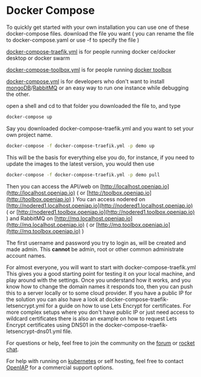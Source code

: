 # Docker Compose

To quickly get started with your own installation you can use one of these docker-compose files.
download the file you want ( you can rename the file to docker-compose.yaml or use -f to specify the file )

[docker-compose-traefik.yml](https://github.com/open-rpa/openflow/blob/master/docker-compose-traefik.yml) is for people running docker ce/docker desktop or docker swarm

[docker-compose-toolbox.yml](https://github.com/open-rpa/openflow/blob/master/docker-compose-toolbox.yml) is for people running [docker toolbox](https://docs.docker.com/toolbox/toolbox_install_windows/) 

[docker-compose.yml](https://github.com/open-rpa/openflow/blob/master/docker-compose.yml) is for developers who don't want to install [mongoDB](https://www.mongodb.com/download-center/community)/[RabbitMQ](https://www.rabbitmq.com/download.html) or an easy way to run one instance while debugging the other.

open a shell and cd to that folder you downloaded the file to, and type

```bash
docker-compose up
```

Say you downloaded docker-compose-traefik.yml and you want to set your own project name. 

```bash
docker-compose -f docker-compose-traefik.yml -p demo up
```

This will be the basis for everything else you do, for instance, if you need to update the images to the latest version, you would then use 

```bash
docker-compose -f docker-compose-traefik.yml -p demo pull
```

Then you can access the API/web on [http://localhost.openiap.io](http://localhost.openiap.io) ( or [http://toolbox.openiap.io](http://toolbox.openiap.io) )
You can access nodered on [http://nodered1.localhost.openiap.io](http://nodered1.localhost.openiap.io) ( or [http://nodered1.toolbox.openiap.io](http://nodered1.toolbox.openiap.io) )
and RabbitMQ on  [http://mq.localhost.openiap.io](http://mq.localhost.openiap.io) ( or [http://mq.toolbox.openiap.io](http://mq.toolbox.openiap.io) )

The first username and password you try to login as, will be created and made admin. This **cannot** be admin, root or other common administrate account names.

For almost everyone, you will want to start with docker-compose-traefik.yml
This gives you a good starting point for testing it on your local machine, and play around with the settings. Once you understand how it works, and you know how to change the domain names it responds too, then you can push this to a server locally or to some cloud provider. If you have a public IP for the solution you can also have a look at docker-compose-traefik-letsencrypt.yml for a guide on how to use Lets Encrypt for certificates.
For more complex setups where you don't have public IP or just need access to wildcard certificates there is also an example on how to request Lets Encrypt certificates using DNS01 in the docker-compose-traefik-letsencrypt-dns01.yml file.

For questions or help, feel free to join the community on the [forum](https://bb.openiap.io) or [rocket chat](https://rocket.openiap.io).

For help with running on [kubernetes](kubernetes) or self hosting, feel free to contact [OpenIAP](https://openiap.io/) for a commercial support options.